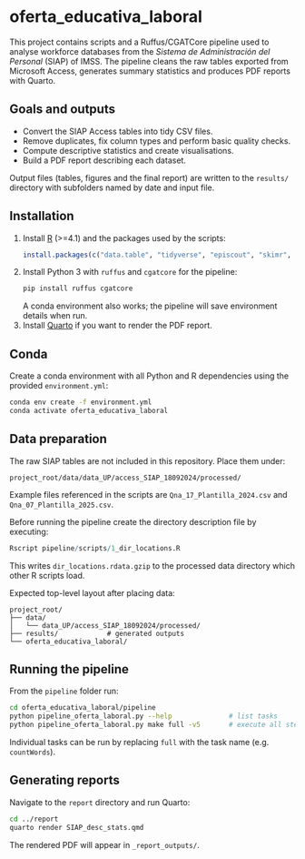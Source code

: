 # oferta_educativa_laboral

This project contains scripts and a Ruffus/CGATCore pipeline used to analyse workforce databases from the *Sistema de Administración del Personal* (SIAP) of IMSS. The pipeline cleans the raw tables exported from Microsoft Access, generates summary statistics and produces PDF reports with Quarto.

## Goals and outputs
* Convert the SIAP Access tables into tidy CSV files.
* Remove duplicates, fix column types and perform basic quality checks.
* Compute descriptive statistics and create visualisations.
* Build a PDF report describing each dataset.

Output files (tables, figures and the final report) are written to the `results/` directory with subfolders named by date and input file.

## Installation
1. Install [R](https://cran.r-project.org/) (\>=4.1) and the packages used by the scripts:
   ```R
   install.packages(c("data.table", "tidyverse", "episcout", "skimr", "log4r"))
   ```
2. Install Python 3 with `ruffus` and `cgatcore` for the pipeline:
   ```bash
   pip install ruffus cgatcore
   ```
   A conda environment also works; the pipeline will save environment details when run.
3. Install [Quarto](https://quarto.org/) if you want to render the PDF report.

## Conda

Create a conda environment with all Python and R dependencies using the
provided `environment.yml`:

```bash
conda env create -f environment.yml
conda activate oferta_educativa_laboral
```



## Data preparation
The raw SIAP tables are not included in this repository. Place them under:
```
project_root/data/data_UP/access_SIAP_18092024/processed/
```
Example files referenced in the scripts are `Qna_17_Plantilla_2024.csv` and `Qna_07_Plantilla_2025.csv`.

Before running the pipeline create the directory description file by executing:
```R
Rscript pipeline/scripts/1_dir_locations.R
```
This writes `dir_locations.rdata.gzip` to the processed data directory which other R scripts load.

Expected top-level layout after placing data:
```
project_root/
├── data/
│   └── data_UP/access_SIAP_18092024/processed/
├── results/            # generated outputs
└── oferta_educativa_laboral/
```

## Running the pipeline
From the `pipeline` folder run:
```bash
cd oferta_educativa_laboral/pipeline
python pipeline_oferta_laboral.py --help              # list tasks
python pipeline_oferta_laboral.py make full -v5       # execute all steps
```
Individual tasks can be run by replacing `full` with the task name (e.g. `countWords`).

## Generating reports
Navigate to the `report` directory and run Quarto:
```bash
cd ../report
quarto render SIAP_desc_stats.qmd
```
The rendered PDF will appear in `_report_outputs/`.
